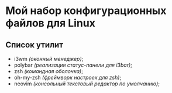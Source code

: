 # Мой набор конфигурационных файлов для Linux

## Список утилит
- i3wm _(оконный менеджер)_;
- polybar _(реализация статус-панели для i3bar)_;
- zsh _(командная оболочка)_;
- oh-my-zsh _(фреймворк настроек для zsh)_;
- neovim _(консольный текстовый редактор по умолчанию)_;

